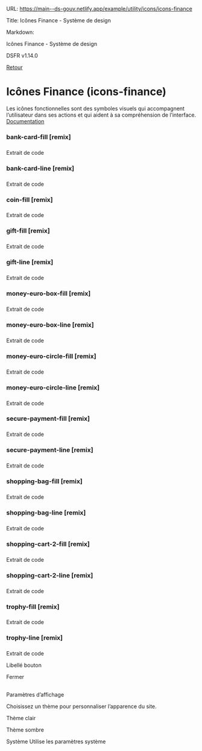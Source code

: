 URL:
https://main--ds-gouv.netlify.app/example/utility/icons/icons-finance

Title:
Icônes Finance - Système de design

Markdown:


Icônes Finance - Système de design


DSFR v1.14.0


[Retour](../)


# Icônes Finance (icons-finance)


Les icônes fonctionnelles sont des symboles visuels qui accompagnent l’utilisateur dans ses actions et qui aident à sa compréhension de l’interface.
[Documentation](https://www.systeme-de-design.gouv.fr/elements-d-interface/fondamentaux-techniques/icones)


### bank-card-fill [remix]


###
Extrait de code


<span class="fr-icon-bank-card-fill" aria-hidden="true"></span>


### bank-card-line [remix]


###
Extrait de code


<span class="fr-icon-bank-card-line" aria-hidden="true"></span>


### coin-fill [remix]


###
Extrait de code


<span class="fr-icon-coin-fill" aria-hidden="true"></span>


### gift-fill [remix]


###
Extrait de code


<span class="fr-icon-gift-fill" aria-hidden="true"></span>


### gift-line [remix]


###
Extrait de code


<span class="fr-icon-gift-line" aria-hidden="true"></span>


### money-euro-box-fill [remix]


###
Extrait de code


<span class="fr-icon-money-euro-box-fill" aria-hidden="true"></span>


### money-euro-box-line [remix]


###
Extrait de code


<span class="fr-icon-money-euro-box-line" aria-hidden="true"></span>


### money-euro-circle-fill [remix]


###
Extrait de code


<span class="fr-icon-money-euro-circle-fill" aria-hidden="true"></span>


### money-euro-circle-line [remix]


###
Extrait de code


<span class="fr-icon-money-euro-circle-line" aria-hidden="true"></span>


### secure-payment-fill [remix]


###
Extrait de code


<span class="fr-icon-secure-payment-fill" aria-hidden="true"></span>


### secure-payment-line [remix]


###
Extrait de code


<span class="fr-icon-secure-payment-line" aria-hidden="true"></span>


### shopping-bag-fill [remix]


###
Extrait de code


<span class="fr-icon-shopping-bag-fill" aria-hidden="true"></span>


### shopping-bag-line [remix]


###
Extrait de code


<span class="fr-icon-shopping-bag-line" aria-hidden="true"></span>


### shopping-cart-2-fill [remix]


###
Extrait de code


<span class="fr-icon-shopping-cart-2-fill" aria-hidden="true"></span>


### shopping-cart-2-line [remix]


###
Extrait de code


<span class="fr-icon-shopping-cart-2-line" aria-hidden="true"></span>


### trophy-fill [remix]


###
Extrait de code


<span class="fr-icon-trophy-fill" aria-hidden="true"></span>


### trophy-line [remix]


###
Extrait de code


<span class="fr-icon-trophy-line" aria-hidden="true"></span>


Libellé bouton


Fermer


##
Paramètres d’affichage


Choisissez un thème pour personnaliser l’apparence du site.


Thème clair


Thème sombre


Système
Utilise les paramètres système